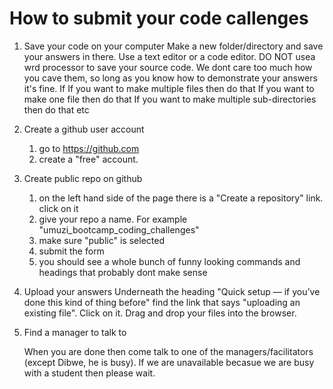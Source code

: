 # How to submit your code callenges

1. Save your code on your computer
   Make a new folder/directory and save your answers in there. Use a text editor or a code editor. DO NOT usea wrd processor to save your source code.
   We dont care too much how you cave them, so long as you know how to demonstrate your answers it's fine. If If you want to make multiple files then do that
   If you want to make one file then do that
   If you want to make multiple sub-directories then do that
   etc

2. Create a github user account

   1. go to https://github.com
   2. create a "free" account.

3. Create public repo on github

   1. on the left hand side of the page there is a "Create a repository" link. click on it
   2. give your repo a name. For example "umuzi_bootcamp_coding_challenges"
   3. make sure "public" is selected
   4. submit the form
   5. you should see a whole bunch of funny looking commands and headings that probably dont make sense

4. Upload your answers
   Underneath the heading "Quick setup — if you’ve done this kind of thing before" find the link that says "uploading an existing file". Click on it.
   Drag and drop your files into the browser.

5. Find a manager to talk to

   When you are done then come talk to one of the managers/facilitators (except Dibwe, he is busy). If we are unavailable becasue we are busy with a student then please wait.
